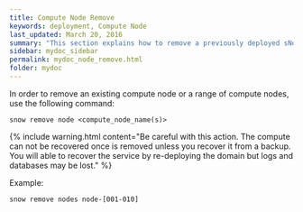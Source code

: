 ```yaml
---
title: Compute Node Remove
keywords: deployment, Compute Node
last_updated: March 20, 2016
summary: "This section explains how to remove a previously deployed sNow! Compute Node."
sidebar: mydoc_sidebar
permalink: mydoc_node_remove.html
folder: mydoc
---
```


In order to remove an existing compute node or a range of compute nodes, use the following command:
```
snow remove node <compute_node_name(s)>
```
{% include warning.html content="Be careful with this action. The compute can not be recovered once is removed unless you recover it from a backup. You will able to recover the service by re-deploying the domain but logs and databases may be lost." %}

Example:
```
snow remove nodes node-[001-010]
```
